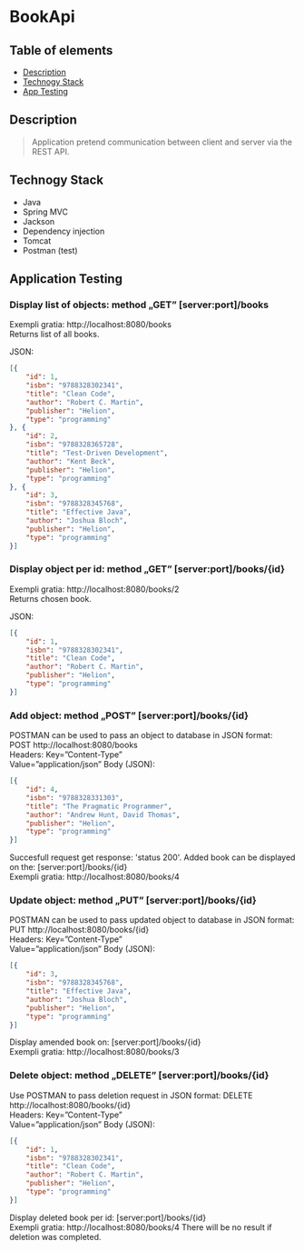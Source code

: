 # BookApi

## Table of elements
* [Description](#description)
* [Technogy Stack](#technogy-stack)
* [App Testing](#app-testing)

## Description
>Application pretend communication between client and server via the REST API.

## Technogy Stack
* Java
* Spring MVC
* Jackson
* Dependency injection
* Tomcat
* Postman (test)


## Application Testing

### Display list of objects: method „GET” [server:port]/books  
Exempli gratia: http://localhost:8080/books<br>
Returns list of all books.

JSON:
````json
[{
	"id": 1,
	"isbn": "9788328302341",
	"title": "Clean Code",
	"author": "Robert C. Martin",
	"publisher": "Helion",
	"type": "programming"
}, {
	"id": 2,
	"isbn": "9788328365728",
	"title": "Test-Driven Development",
	"author": "Kent Beck",
	"publisher": "Helion",
	"type": "programming"
}, {
	"id": 3,
	"isbn": "9788328345768",
	"title": "Effective Java",
	"author": "Joshua Bloch",
	"publisher": "Helion",
	"type": "programming"
}]
````
### Display object per id: method „GET” [server:port]/books/{id}  
Exempli gratia: http://localhost:8080/books/2<br>
Returns chosen book.

JSON:
````json
[{
	"id": 1,
	"isbn": "9788328302341",
	"title": "Clean Code",
	"author": "Robert C. Martin",
	"publisher": "Helion",
	"type": "programming"
}]
````
### Add object: method „POST” [server:port]/books/{id}  

POSTMAN can be used to pass an object to database in JSON format:
POST http://localhost:8080/books<br>
Headers: Key=”Content-Type”<br> Value=”application/json”
Body (JSON):
````json
[{
	"id": 4,
	"isbn": "9788328331303",
	"title": "The Pragmatic Programmer",
	"author": "Andrew Hunt, David Thomas",
	"publisher": "Helion",
	"type": "programming"
}]
````
Succesfull request get response: 'status 200'.
Added book can be displayed on the: [server:port]/books/{id}  
Exempli gratia: http://localhost:8080/books/4


### Update object: method „PUT” [server:port]/books/{id}  

POSTMAN can be used to pass updated object to database in JSON format:
PUT http://localhost:8080/books/{id}<br>
Headers: Key=”Content-Type”<br> Value=”application/json”
Body (JSON):
````json
[{
	"id": 3,
	"isbn": "9788328345768",
	"title": "Effective Java",
	"author": "Joshua Bloch",
	"publisher": "Helion",
	"type": "programming"
}]
````
Display amended book on: [server:port]/books/{id}  
Exempli gratia: http://localhost:8080/books/3


### Delete object: method „DELETE” [server:port]/books/{id}  

Use POSTMAN to pass deletion request in JSON format:
DELETE http://localhost:8080/books/{id}<br>
Headers: Key=”Content-Type”<br> Value=”application/json”
Body (JSON):
````json
[{
	"id": 1,
	"isbn": "9788328302341",
	"title": "Clean Code",
	"author": "Robert C. Martin",
	"publisher": "Helion",
	"type": "programming"
}]
````
Display deleted book per id: [server:port]/books/{id}  
Exempli gratia: http://localhost:8080/books/4
There will be no result if deletion was completed.
